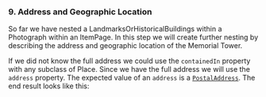 ### 9. Address and Geographic Location

So far we have nested a LandmarksOrHistoricalBuildings within a Photograph
within an ItemPage. In this step we will create further nesting by describing
the address and geographic location of the Memorial Tower.

If we did not know the full
address we could use the `containedIn` property with any subclass of Place.
Since we have the full address we will use the `address` property. The expected
value of an `address` is a [`PostalAddress`](http://schema.org/PostalAddress).
The end result looks like this:


